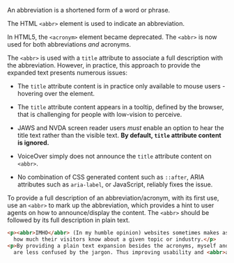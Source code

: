 An abbreviation is a shortened form of a word or phrase.

The HTML `<abbr>` element is used to indicate an abbreviation.

In HTML5, the `<acronym>` element became deprecated. The `<abbr>` is now used for both abbreviations _and_ acronyms.

The `<abbr>` is used with a `title` attribute to associate a full description with the abbreviation. However, in practice, this approach to provide the expanded text presents numerous issues:

* The `title` attribute content is in practice only available to mouse users - hovering over the element. 

* The `title` attribute content appears in a tooltip, defined by the browser, that is challenging for people with low-vision to perceive.

* JAWS and NVDA screen reader users _must_ enable an option to hear the title text rather than the visible text. __By default, `title` attribute content is ignored.__

* VoiceOver simply does not announce the `title` attribute content on `<abbr>`.

* No combination of CSS generated content such as `::after`, ARIA attributes such as `aria-label`, or JavaScript, reliably fixes the issue.

To provide a full description of an abbreviation/acronym, with its first use, use an `<abbr>` to mark up the abbreviation, which provides a hint to user agents on how to announce/display the content. The `<abbr>` should be followed by its full description in plain text.

```html
<p><abbr>IMHO</abbr> (In my humble opinion) websites sometimes makes assumptions about 
  how much their visitors know about a given topic or industry.</p>
<p>By providing a plain text expansion besides the acronyms, myself and probably others, 
  are less confused by the jargon. Thus improving usability and <abbr>a11y</abbr> (accessibility).</p>

```
